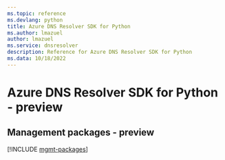 ```yaml
---
ms.topic: reference
ms.devlang: python
title: Azure DNS Resolver SDK for Python
ms.author: lmazuel
author: lmazuel
ms.service: dnsresolver
description: Reference for Azure DNS Resolver SDK for Python
ms.data: 10/18/2022
---
```

# Azure DNS Resolver SDK for Python - preview

## Management packages - preview
[!INCLUDE [mgmt-packages](dns-resolver-mgmt-index.md)]